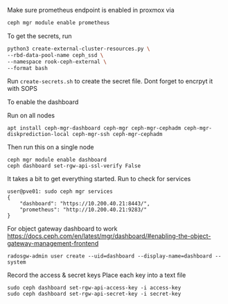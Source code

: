 Make sure prometheus endpoint is enabled in proxmox via 
```bash
ceph mgr module enable prometheus
```

To get the secrets, run
```bash
python3 create-external-cluster-resources.py \
--rbd-data-pool-name ceph_ssd \
--namespace rook-ceph-external \
--format bash
 ```

Run `create-secrets.sh` to create the secret file. Dont forget to encrpyt it with SOPS


To enable the dashboard

Run on all nodes
```
apt install ceph-mgr-dashboard ceph-mgr ceph-mgr-cephadm ceph-mgr-diskprediction-local ceph-mgr-ssh ceph-mgr-cephadm
```
Then run this on a single node
```
ceph mgr module enable dashboard
ceph dashboard set-rgw-api-ssl-verify False
```
It takes a bit to get everything started.
Run to check for services
```
user@pve01: sudo ceph mgr services
{
    "dashboard": "https://10.200.40.21:8443/",
    "prometheus": "http://10.200.40.21:9283/"
}
```
For object gateway dashboard to work
https://docs.ceph.com/en/latest/mgr/dashboard/#enabling-the-object-gateway-management-frontend

```
radosgw-admin user create --uid=dashboard --display-name=dashboard --system
```
Record the access & secret keys
Place each key into a text file
```
sudo ceph dashboard set-rgw-api-access-key -i access-key
sudo ceph dashboard set-rgw-api-secret-key -i secret-key
```

